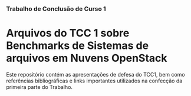 ### Trabalho de Conclusão de Curso 1

# Arquivos do TCC 1 sobre Benchmarks de Sistemas de arquivos em Nuvens OpenStack

Este repositório contém as apresentações de defesa do TCC1, bem como referências bibliográficas e links importantes utilizados na confecção da primeira parte do  Trabalho.
